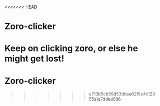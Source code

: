 <<<<<<< HEAD
# Zoro-clicker
Keep on clicking zoro, or else he might get lost!
=======
# Zoro-clicker
>>>>>>> c713b5cb69d53ddaa02f5c4c12055a1e7dded686
